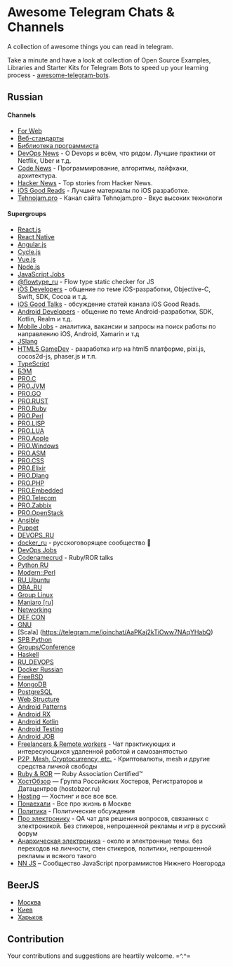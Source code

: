 # Awesome Telegram Chats & Channels

A collection of awesome things you can read in telegram.

Take a minute and have a look at collection of Open Source Examples, Libraries and Starter Kits for Telegram Bots to speed up your learning process - [awesome-telegram-bots](https://github.com/DenisIzmaylov/awesome-telegram-bots).


## Russian

#### Channels

- [For Web](https://telegram.me/forwebdev)
- [Веб-стандарты](https://telegram.me/webstandards_ru)
- [Библиотека программиста](https://telegram.me/proglibrary)
- [DevOps News](https://telegram.me/devops_news) - О Devops и всём, что рядом. Лучшие практики от Netflix, Uber и т.д. 
- [Code News](https://telegram.me/code_news) - Программирование, алгоритмы, лайфхаки, архитектура.
- [Hacker News](https://telegram.me/hacker_news_feed) - Top stories from Hacker News.
- [iOS Good Reads](https://telegram.me/iosgr) - Лучшие материалы по iOS разработке.
- [Tehnojam.pro](https://t.me/tehnojam) - Канал сайта Tehnojam.pro - Вкус высоких технологи

#### Supergroups

- [React.js](https://telegram.me/react_js)
- [React Native](https://telegram.me/reactnative_ru)
- [Angular.js](https://telegram.me/angular_js)
- [Cycle.js](https://telegram.me/cyclejs_ru)
- [Vue.js](https://telegram.me/vuejs_ru)
- [Node.js](https://telegram.me/nodejs_ru)
- [JavaScript Jobs](https://telegram.me/javascript_jobs)
- [@flowtype_ru](https://telegram.me/flowtype_ru) - Flow type static checker for JS
- [iOS Developers](https://telegram.me/ios_ru) - общение по теме iOS-разработки, Objective-C, Swift, SDK, Cocoa и т.д.
- [iOS Good Talks](https://telegram.me/iosgt) - обсуждение статей канала iOS Good Reads. 
- [Android Developers](https://telegram.me/android_ru) - общение по теме Android-разработки, SDK, Kotlin, Realm и т.д.
- [Mobile Jobs](https://telegram.me/mobile_jobs) - аналитика, вакансии и запросы на поиск работы по направлению iOS, Android, Xamarin и т.д
- [JSlang](https://telegram.me/JSlang)
- [HTML5 GameDev](https://telegram.me/joinchat/Cm9nK0CbDzghfTHd4hipYQ) - разработка игр на html5 платформе, pixi.js, cocos2d-js, phaser.js и т.п.
- [TypeScript](https://telegram.me/joinchat/CymduD8d8RrQ1-ldWD8VmA)
- [БЭМ](https://telegram.me/bem_ru)
- [PRO.C](https://telegram.me/proCxx)
- [PRO.JVM](https://telegram.me/JVMchat)
- [PRO.GO](https://telegram.me/proGo)
- [PRO.RUST](https://telegram.me/proRust)
- [PRO.Ruby](https://telegram.me/joinchat/Be4rsT2NuB3CyJaF26j1kA)
- [PRO.Perl](https://telegram.me/joinchat/Be4rsT4DDU3xVxVriFNTyw)
- [PRO.LISP](https://telegram.me/joinchat/Be4rsTvFzQ4yIktHsNNYrA)
- [PRO.LUA](https://telegram.me/proLUA)
- [PRO.Apple](https://telegram.me/proApple)
- [PRO.Windows](https://telegram.me/joinchat/Be4rsT5IrA8x69FnrpMMvw)
- [PRO.ASM](https://telegram.me/proAsm)
- [PRO.CSS](https://telegram.me/procss)
- [PRO.Elixir](https://telegram.me/proelixir)
- [PRO.Dlang](https://telegram.me/prodlang)
- [PRO.PHP](https://telegram.me/prophp7)
- [PRO.Embedded](https://telegram.me/proembedded)
- [PRO.Telecom](https://telegram.me/protelecom)
- [PRO.Zabbix](https://telegram.me/prozabbix)
- [PRO.OpenStack](https://telegram.me/pro_openstack)
- [Ansible](https://telegram.me/pro_ansible)
- [Puppet](https://telegram.me/ru_Puppet)
- [DEVOPS_RU](https://telegram.me/devops_ru)
- [docker_ru](https://telegram.me/docker_ru) - русскоговорящее сообщество 🐳
- [DevOps Jobs](https://telegram.me/devops_jobs)
- [Codenamecrud](https://telegram.me/codenamecrud) - Ruby/ROR talks
- [Python RU](https://telegram.me/ru_python)
- [Modern::Perl](https://telegram.me/modernperl)
- [RU_Ubuntu](https://telegram.me/ru_ubuntu)
- [DBA_RU](https://telegram.me/dba_ru)
- [Group Linux](https://telegram.me/grouplinux)
- [Manjaro [ru]](https://t.me/manjarolinux)
- [Networking](https://telegram.me/ntwrk)
- [DEF CON](https://telegram.me/DC7499)
- [GNU](https://telegram.me/gentoochuu)
- [Scala] (https://telegram.me/joinchat/AaPKaj2kTiOww7NAqYHabQ)
- [SPB Python](https://telegram.me/spbpython)
- [Groups/Conference](https://telegram.me/spbpython)
- [Haskell](https://telegram.me/haskellru)
- [RU_DEVOPS](https://telegram.me/ru_devops)
- [Docker Russian](https://telegram.me/ru_docker)
- [FreeBSD](https://telegram.me/freebsd_ru)
- [MongoDB](https://telegram.me/MongoDBRussian)
- [PostgreSQL](https://telegram.me/pgsql)
- [Web Structure](https://telegram.me/web_structure)
- [Android Patterns](https://telegram.me/joinchat/AwzlGwjYhbd5dVP0tDAMtQ)
- [Android RX](https://telegram.me/joinchat/AwzlGwe-NNaCtH4N1EQpjw)
- [Android Kotlin](https://telegram.me/joinchat/AwzlGwh_SbAgL5uPwENsCg)
- [Android Testing](https://telegram.me/joinchat/AwzlGwgaAeI5viENj1fuYA)
- [Android JOB](https://telegram.me/joinchat/AwzlGwbLr3mxFZ0vtD8OZQ)
- [Freelancers & Remote workers](https://telegram.me/ru_freelancers) - Чат практикующих и интересующихся удаленной работой и самозанятостью
- [P2P, Mesh, Cryptocurrency, etc.](https://telegram.me/distributed) - Криптовалюты, mesh и другие средства личной свободы
- [Ruby & ROR](https://telegram.me/rubylang) — Ruby Association Certified™
- [ХостОбзор](https://telegram.me/hostobzor) — Группа Российских Хостеров, Регистраторов и Датацентров (hostobzor.ru)
- [Hosting](https://telegram.me/pro_hosting) — Хостинг и все все все.   
- [Понаехали](https://telegram.me/ponaehali) - Все про жизнь в Москве
- [Политика](https://telegram.me/ru_politics) - Политические обсуждения
- [Про электронику](https://telegram.me/ru_electronics) - QA чат для решения вопросов, связанных с электроникой. Без стикеров, непрошенной рекламы и игр в русский форум
- [Анархическая электроника](https://telegram.me/ru_arduino) - около и электронные темы. без переходов на личности, стен стикеров, политики, непрошенной рекламы и всякого такого
- [NN JS](https://telegram.me/js_nn) – Сообщество JavaScript программистов Нижнего Новгорода

## BeerJS

- [Москва](https://telegram.me/beerjs)
- [Киев](https://telegram.me/beerjskyiv)
- [Харьков](https://telegram.me/beerjskharkiv)

## Contribution

Your contributions and suggestions are heartily welcome. =^.^=
